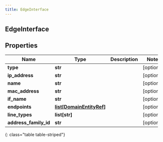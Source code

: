 ```yaml
---
title: EdgeInterface
---
```

## EdgeInterface

## Properties

|Name | Type | Description | Notes|
|------------ | ------------- | ------------- | -------------|
| **type** | **str** |  | [optional] |
| **ip_address** | **str** |  | [optional] |
| **name** | **str** |  | [optional] |
| **mac_address** | **str** |  | [optional] |
| **if_name** | **str** |  | [optional] |
| **endpoints** | [**list[DomainEntityRef]**](DomainEntityRef.html) |  | [optional] |
| **line_types** | **list[str]** |  | [optional] |
| **address_family_id** | **str** |  | [optional] |
{: class="table table-striped"}


